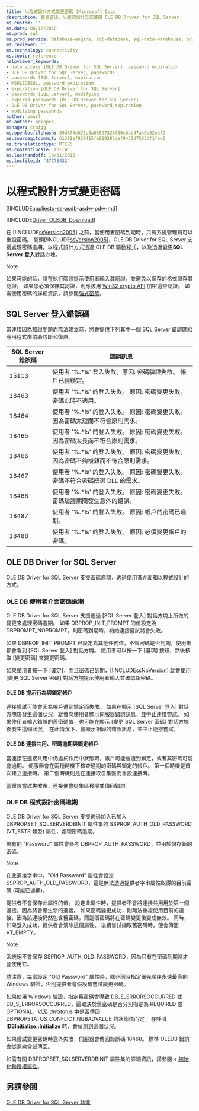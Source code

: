 ```yaml
---
title: 以程式設計方式變更密碼 |Microsoft Docs
description: 變更密碼，以程式設計方式使用 OLE DB Driver for SQL Server
ms.custom: ''
ms.date: 06/12/2018
ms.prod: sql
ms.prod_service: database-engine, sql-database, sql-data-warehouse, pdw
ms.reviewer: ''
ms.technology: connectivity
ms.topic: reference
helpviewer_keywords:
- data access [OLE DB Driver for SQL Server], password expiration
- OLE DB Driver for SQL Server, passwords
- passwords [SQL Server], expiration
- MSOLEDBSQL, password expiration
- expiration [OLE DB Driver for SQL Server]
- passwords [SQL Server], modifying
- expired passwords [OLE DB Driver for SQL Server]
- OLE DB Driver for SQL Server, password expiration
- modifying passwords
author: pmasl
ms.author: pelopes
manager: craigg
ms.openlocfilehash: 89d674e075e8a05697328f60c6bb47a40e82ebf9
ms.sourcegitcommit: 61381ef939415fe019285def9450d7583df1fed0
ms.translationtype: MTE75
ms.contentlocale: zh-TW
ms.lasthandoff: 10/01/2018
ms.locfileid: "47775432"
---
```

# <a name="changing-passwords-programmatically"></a>以程式設計方式變更密碼
[!INCLUDE[appliesto-ss-asdb-asdw-pdw-md](../../../includes/appliesto-ss-asdb-asdw-pdw-md.md)]

[!INCLUDE[Driver_OLEDB_Download](../../../includes/driver_oledb_download.md)]

  在 [!INCLUDE[ssVersion2005](../../../includes/ssversion2005-md.md)] 之前，當使用者密碼到期時，只有系統管理員可以重設密碼。 開頭[!INCLUDE[ssVersion2005](../../../includes/ssversion2005-md.md)]，OLE DB Driver for SQL Server 支援處理密碼逾期，以程式設計方式透過 OLE DB 驅動程式，以及透過變更**SQL Server 登入**對話方塊。  
  
> [!NOTE]  
>  如果可能的話，請在執行階段提示使用者輸入其認證，並避免以保存的格式儲存其認證。 如果您必須保存其認證，則應該用 [Win32 crypto API](http://go.microsoft.com/fwlink/?LinkId=64532) 加密這些認證。 如需使用密碼的詳細資訊，請參閱[強式密碼](../../../relational-databases/security/strong-passwords.md)。  
  
## <a name="sql-server-login-error-codes"></a>SQL Server 登入錯誤碼  
 當連接因為驗證問題而無法建立時，將會提供下列其中一個 SQL Server 錯誤碼給應用程式來協助診斷和復原。  
  
|SQL Server 錯誤碼|錯誤訊息|  
|---------------------------|-------------------|  
|15113|使用者 '%.*ls' 登入失敗。原因: 密碼驗證失敗。 帳戶已經鎖定。|  
|18463|使用者 '%.*ls' 的登入失敗。 原因: 密碼變更失敗。 密碼此時不適用。|  
|18464|使用者 '%.*ls' 的登入失敗。 原因: 密碼變更失敗。 因為密碼太短而不符合原則需求。|  
|18465|使用者 '%.*ls' 的登入失敗。 原因: 密碼變更失敗。 因為密碼太長而不符合原則需求。|  
|18466|使用者 '%.*ls' 的登入失敗。 原因: 密碼變更失敗。 因為密碼不夠複雜而不符合原則需求。|  
|18467|使用者 '%.*ls' 的登入失敗。 原因: 密碼變更失敗。 密碼不符合密碼篩選 DLL 的需求。|  
|18468|使用者 '%.*ls' 的登入失敗。 原因: 密碼變更失敗。 密碼驗證期間發生意外的錯誤。|  
|18487|使用者 '%.*ls' 的登入失敗。 原因: 帳戶的密碼已過期。|  
|18488|使用者 '%.*ls' 的登入失敗。 原因: 必須變更帳戶的密碼。|  
  
## <a name="ole-db-driver-for-sql-server"></a>OLE DB Driver for SQL Server  
 OLE DB Driver for SQL Server 支援密碼逾期，透過使用者介面和以程式設計的方式。  
  
### <a name="ole-db-user-interface-password-expiration"></a>OLE DB 使用者介面密碼逾期  
 OLE DB Driver for SQL Server 支援透過 [SQL Server 登入] 對話方塊上所做的變更來處理密碼逾期。 如果 DBPROP_INIT_PROMPT 的值設定為 DBPROMPT_NOPROMPT，則密碼到期時，初始連接嘗試將會失敗。  
  
 如果 DBPROP_INIT_PROMPT 已設定為其他任何值，不管密碼是否到期，使用者都會看到 [SQL Server 登入] 對話方塊。 使用者可以按一下 [選項] 按鈕，然後核取 [變更密碼] 來變更密碼。  
  
 如果使用者按一下 [確定]，而且密碼已到期，[!INCLUDE[ssNoVersion](../../../includes/ssnoversion-md.md)] 就會使用 [變更 SQL Server 密碼] 對話方塊提示使用者輸入並確認新密碼。  
  
#### <a name="ole-db-prompt-behavior-and-locked-accounts"></a>OLE DB 提示行為與鎖定帳戶  
 連接嘗試可能會因為帳戶遭到鎖定而失敗。 如果在顯示 [SQL Server 登入] 對話方塊後發生這個狀況，就會向使用者顯示伺服器錯誤訊息，並中止連接嘗試。 如果使用者輸入錯誤的舊密碼值，也可能在顯示 [變更 SQL Server 密碼] 對話方塊後發生這個狀況。 在此情況下，會顯示相同的錯誤訊息，並中止連接嘗試。  
  
#### <a name="ole-db-connection-pooling-password-expiration-and-locked-accounts"></a>OLE DB 連接共用、密碼逾期與鎖定帳戶  
 當連接在連接共用中仍處於作用中狀態時，帳戶可能會遭到鎖定，或者其密碼可能會過期。 伺服器會在兩種時機下檢查過期的密碼與鎖定的帳戶。 第一個時機是首次建立連接時。 第二個時機則是在連接取自集區而重設連接時。  
  
 當重設嘗試失敗後，連接便會從集區移除並傳回錯誤。  
  
### <a name="ole-db-programmatic-password-expiration"></a>OLE DB 程式設計密碼逾期  
 OLE DB Driver for SQL Server 支援透過加入已加入 DBPROPSET_SQLSERVERDBINIT 屬性集的 SSPROP_AUTH_OLD_PASSWORD (VT_BSTR 類型) 屬性，處理密碼逾期。  
  
 現有的 "Password" 屬性會參考 DBPROP_AUTH_PASSWORD，並用於儲存新的密碼。  
  
> [!NOTE]  
>  在此連接字串中，"Old Password" 屬性會設定 SSPROP_AUTH_OLD_PASSWORD，這是無法透過提供者字串屬性取得的目前密碼 (可能已過期)。  
  
 提供者不會保存此屬性的值。 設定此屬性時，提供者不會將連接共用用於第一個連接，因為將會產生新的連接。 如果密碼變更成功，則無法重複使用目前的連接，因為該連接仍然包含舊密碼，而這個密碼將在密碼變更後變成無效。 同時，如果登入成功，提供者會清除這個屬性。 後續嘗試擷取舊密碼時，便會傳回 VT_EMPTY。  
  
> [!NOTE]  
>  系統絕不會保存 SSPROP_AUTH_OLD_PASSWORD，因為只有在密碼到期時才會使用它。  
  
 請注意，每當設定 "Old Password" 屬性時，除非同時指定優先順序永遠最高的 Windows 驗證，否則提供者會假設有嘗試變更密碼。  
  
 如果使用 Windows 驗證，指定舊密碼會導致 DB_E_ERRORSOCCURRED 或 DB_S_ERRORSOCCURRED，這取決於舊密碼是否分別指定為 REQUIRED 或 OPTIONAL，以及 *dwStatus* 中是否傳回 DBPROPSTATUS_CONFLICTINGBADVALUE 的狀態值而定。 在呼叫 **IDBInitialize::Initialize** 時，會偵測到這個狀況。  
  
 如果嘗試變更密碼時意外失敗，伺服器會傳回錯誤碼 18468。 標準 OLEDB 錯誤會從連線嘗試傳回。  
  
 如需有關 DBPROPSET_SQLSERVERDBINIT 屬性集的詳細資訊，請參閱 <<c0> [ 初始化和授權屬性](../../oledb/ole-db-data-source-objects/initialization-and-authorization-properties.md)。  

  
## <a name="see-also"></a>另請參閱  
 [OLE DB Driver for SQL Server 功能](../../oledb/features/oledb-driver-for-sql-server-features.md)  
  
  
